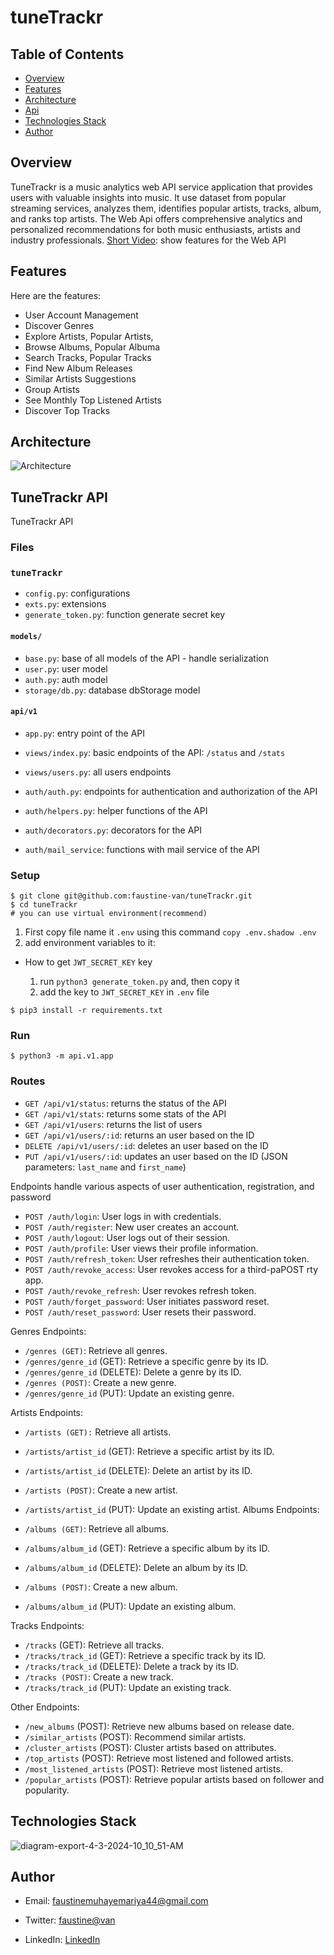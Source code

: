 # tuneTrackr


## Table of Contents

- [Overview](#overview)
- [Features](#features)
- [Architecture](#architecture)
- [Api](#api)
- [Technologies Stack](#technologies-stack)
- [Author](#author)


## Overview
TuneTrackr is a music analytics web API service application that provides users with valuable insights into  music.
It use dataset from popular streaming services, analyzes them, identifies popular artists, tracks, album, and ranks top artists.
The Web Api offers comprehensive analytics and personalized recommendations for both music enthusiasts, artists and industry professionals.
[Short Video](https://youtu.be/q6Wbck6VJVA): show features for the Web API

## Features

Here are the features:

- User Account Management
- Discover Genres
- Explore Artists, Popular Artists,
- Browse Albums, Popular Albuma
- Search Tracks, Popular Tracks
- Find New Album Releases
- Similar Artists Suggestions
- Group Artists
- See Monthly Top Listened Artists
- Discover Top Tracks

## Architecture
![Architecture](https://github.com/faustine-van/tuneTrackr/assets/125466059/fae8492c-3f1a-458b-ae06-31a0f3cea8a3)

## TuneTrackr API

TuneTrackr API

### Files

### `tuneTrackr`

- `config.py`: configurations
- `exts.py`: extensions
- `generate_token.py`: function generate secret key


#### `models/`

- `base.py`: base of all models of the API - handle serialization
- `user.py`: user model
- `auth.py`: auth model
- `storage/db.py`: database dbStorage model


#### `api/v1`

- `app.py`: entry point of the API
- `views/index.py`: basic endpoints of the API: `/status` and `/stats`
- `views/users.py`: all users endpoints

- `auth/auth.py`: endpoints for authentication and authorization of the API
- `auth/helpers.py`: helper functions of the API
- `auth/decorators.py`: decorators for the API
- `auth/mail_service`: functions with mail service of the API



### Setup
```
$ git clone git@github.com:faustine-van/tuneTrackr.git
$ cd tuneTrackr
# you can use virtual environment(recommend) 
```
  1. First copy file name it `.env`
  	using this command `copy .env.shadow .env`
  2. add environment variables to it:

- How to get `JWT_SECRET_KEY` key

  1. run `python3 generate_token.py` and, then copy it
  2. add the key to `JWT_SECRET_KEY` in `.env` file

```
$ pip3 install -r requirements.txt
```



### Run

```
$ python3 -m api.v1.app
```


### Routes

- `GET /api/v1/status`: returns the status of the API
- `GET /api/v1/stats`: returns some stats of the API
- `GET /api/v1/users`: returns the list of users
- `GET /api/v1/users/:id`: returns an user based on the ID
- `DELETE /api/v1/users/:id`: deletes an user based on the ID
- `PUT /api/v1/users/:id`: updates an user based on the ID (JSON parameters: `last_name` and `first_name`)

Endpoints handle various aspects of user authentication, registration, and password 
- `POST /auth/login`: User logs in with credentials.
- `POST /auth/register`: New user creates an account.
- `POST /auth/logout`: User logs out of their session.
- `POST /auth/profile`: User views their profile information.
- `POST /auth/refresh_token`: User refreshes their authentication token.
- `POST /auth/revoke_access`: User revokes access for a third-paPOST rty app.
- `POST /auth/revoke_refresh`: User revokes refresh token.
- `POST /auth/forget_password`: User initiates password reset.
- `POST /auth/reset_password`: User resets their password.

Genres Endpoints:

- `/genres (GET)`: Retrieve all genres.
- `/genres/genre_id` (GET): Retrieve a specific genre by its ID.
- `/genres/genre_id` (DELETE): Delete a genre by its ID.
- `/genres (POST)`: Create a new genre.
- `/genres/genre_id` (PUT): Update an existing genre.

Artists Endpoints:

- `/artists (GET):` Retrieve all artists.
- `/artists/artist_id` (GET): Retrieve a specific artist by its ID.
- `/artists/artist_id` (DELETE): Delete an artist by its ID.
- `/artists (POST)`: Create a new artist.
- `/artists/artist_id` (PUT): Update an existing artist.
Albums Endpoints:

- `/albums (GET)`: Retrieve all albums.
- `/albums/album_id` (GET): Retrieve a specific album by its ID.
- `/albums/album_id` (DELETE): Delete an album by its ID.
- `/albums (POST)`: Create a new album.
- `/albums/album_id` (PUT): Update an existing album.

Tracks Endpoints:

- `/tracks` (GET): Retrieve all tracks.
- `/tracks/track_id` (GET): Retrieve a specific track by its ID.
- `/tracks/track_id` (DELETE): Delete a track by its ID.
- `/tracks (POST)`: Create a new track.
- `/tracks/track_id` (PUT): Update an existing track.

Other Endpoints:

- `/new_albums` (POST): Retrieve new albums based on release date.
- `/similar_artists` (POST): Recommend similar artists.
- `/cluster_artists` (POST): Cluster artists based on attributes.
- `/top_artists` (POST): Retrieve most listened and followed artists.
- `/most_listened_artists` (POST): Retrieve most listened artists.
- `/popular_artists` (POST): Retrieve popular artists based on follower and popularity.

## Technologies Stack
![diagram-export-4-3-2024-10_10_51-AM](https://github.com/faustine-van/tuneTrackr/assets/125466059/caff3dfd-e3b4-4648-94c0-f2fada858eee)

## Author
- Email: [faustinemuhayemariya44@gmail.com]()

- Twitter: [faustine@van](https://twitter.com/44Fatech?s=09)

- LinkedIn: [LinkedIn](https://www.linkedin.com/in/muhayemariya-faustine-404376267?utm_source=share&utm_campaign=share_via&utm_content=profile&utm_medium=android_app)

